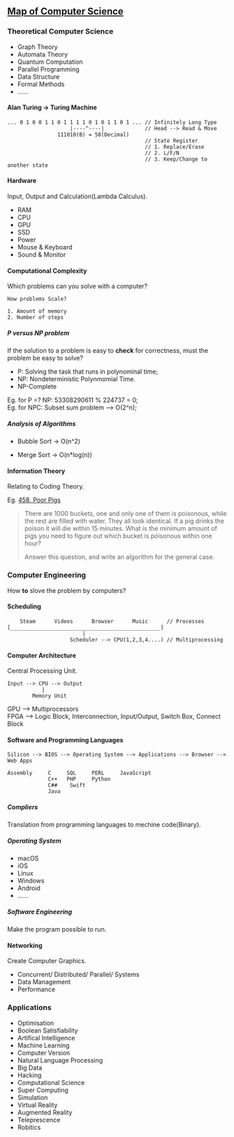 ## [Map of Computer Science](https://www.youtube.com/watch?v=SzJ46YA_RaA)

### Theoretical Computer Science

- Graph Theory
- Automata Theory
- Quantum Computation
- Parallel Programming
- Data Structure
- Formal Methods
- ......

#### Alan Turing -> Turing Machine

```
... 0 1 0 0 1 1 0 1 1 1 1 0 1 0 1 1 0 1 ... // Infinitely Long Type
                    |----^----|             // Head --> Read & Move
                111010(B) = 58(Decimal)
                                            // State Register
                                            // 1. Replace/Erase
                                            // 2. L/F/N
                                            // 3. Keep/Change to another state
```

#### Hardware

Input, Output and Calculation(Lambda Calculus).

- RAM
- CPU
- GPU
- SSD
- Power
- Mouse & Keyboard
- Sound & Monitor

#### Computational Complexity

Which problems can you solve with a computer?

```
How problems Scale?

1. Amount of memory
2. Number of steps
```

##### P versus NP problem

If the solution to a problem is easy to **check** for correctness, must the problem be easy to solve?

- P: Solving the task that runs in polynominal time;
- NP: Nondeterministic Polynmomial Time.
- NP-Complete

Eg. for P =? NP: 53308290611 % 224737 = 0;  
Eg. for NPC: Subset sum problem --> O(2^n);

##### Analysis of Algorithms

- Bubble Sort -> O(n^2)

- Merge Sort -> O(n\*log(n))

#### Information Theory

Relating to Coding Theory.

Eg. [458. Poor Pigs](https://leetcode.com/problems/poor-pigs/description/)

> There are 1000 buckets, one and only one of them is poisonous, while the rest are filled with water. They all look identical. If a pig drinks the poison it will die within 15 minutes. What is the minimum amount of pigs you need to figure out which bucket is poisonous within one hour?
>
>Answer this question, and write an algorithm for the general case.

### Computer Engineering

How **to** slove the problem by computers?

#### Scheduling

```
    Steam      Videos      Browser      Music      // Processes
[________________________________________________]
                        |
                    Scheduler --> CPU(1,2,3,4....) // Multiprocessing
```

#### Computer Architecture

Central Processing Unit.

```
Input --> CPU --> Output
           |
        Memory Unit
```

GPU --> Multiprocessors  
FPGA --> Logic Block, Interconnection, Input/Output, Switch Box, Connect Block

#### Software and Programming Languages

```
Silicon --> BIOS --> Operating System --> Applications --> Browser --> Web Apps
```

```
Assembly     C     SQL     PERL     JavaScript
             C++   PHP     Python
             C##    Swift
             Java
```

##### Compliers

Translation from programming languages to mechine code(Binary).

##### Operating System

- macOS
- iOS
- Linux
- Windows
- Android
- ......

##### Software Engineering

Make the program possible to run.

#### Networking

Create Computer Graphics.

- Concurrent/ Distributed/ Parallel/ Systems
- Data Management
- Performance

### Applications

- Optimisation
- Boolean Satisfiability
- Artifical Intelligence
- Machine Learning
- Computer Version
- Natural Language Processing
- Big Data
- Hacking
- Computational Science
- Super Computing
- Simulation
- Virtual Reality
- Augmented Reality
- Teleprescence
- Robitics
